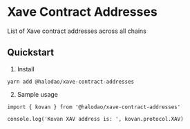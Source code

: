 # Xave Contract Addresses

List of Xave contract addresses across all chains

## Quickstart

1. Install

```
yarn add @halodao/xave-contract-addresses
```

2. Sample usage

```
import { kovan } from '@halodao/xave-contract-addresses'

console.log('Kovan XAV address is: ', kovan.protocol.XAV)
```